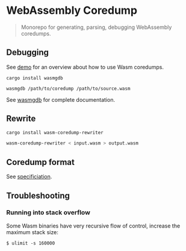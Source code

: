 # WebAssembly Coredump 

> Monorepo for generating, parsing, debugging WebAssembly coredumps.


## Debugging

See [demo] for an overview about how to use Wasm coredumps.

```
cargo install wasmgdb

wasmgdb /path/to/coredump /path/to/source.wasm
```

See [wasmgdb] for complete documentation.

## Rewrite

```bash
cargo install wasm-coredump-rewriter

wasm-coredump-rewriter < input.wasm > output.wasm
```

## Coredump format

See [specificiation].

## Troubleshooting

### Running into stack overflow

Some Wasm binaries have very recursive flow of control, increase the maximum stack size:
```
$ ulimit -s 160000
```
[wasmgdb]: bin/wasmgdb/README.md
[demo]: bin/wasmgdb/demo.md
[specificiation]: https://github.com/WebAssembly/tool-conventions/blob/19f5576d4344c9fcdb3855d5793908d051f393f0/Coredump.md
